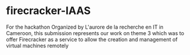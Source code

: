 # firecracker-IAAS
For the hackathon Organized by L'aurore de la recherche en IT in Cameroon, this submission represents our work on theme 3 which was to offer Firecracker as a service to allow the creation and management of virtual machines remotely
